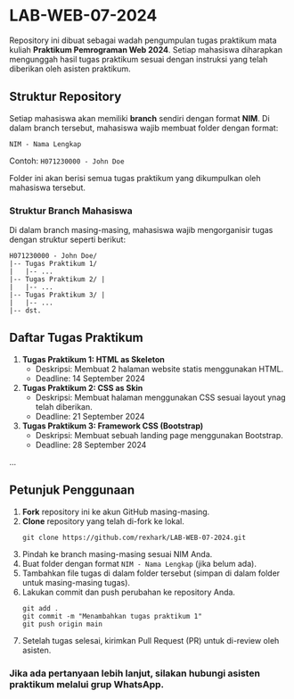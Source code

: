 # LAB-WEB-07-2024

Repository ini dibuat sebagai wadah pengumpulan tugas praktikum mata kuliah **Praktikum Pemrograman Web 2024**. Setiap mahasiswa diharapkan mengunggah hasil tugas praktikum sesuai dengan instruksi yang telah diberikan oleh asisten praktikum.

## Struktur Repository

Setiap mahasiswa akan memiliki **branch** sendiri dengan format **NIM**. Di dalam branch tersebut, mahasiswa wajib membuat folder dengan format:

`NIM - Nama Lengkap`

Contoh: `H071230000 - John Doe`

Folder ini akan berisi semua tugas praktikum yang dikumpulkan oleh mahasiswa tersebut.

### Struktur Branch Mahasiswa
Di dalam branch masing-masing, mahasiswa wajib mengorganisir tugas dengan struktur seperti berikut:
```
H071230000 - John Doe/ 
|-- Tugas Praktikum 1/ 
|   |-- ...
|-- Tugas Praktikum 2/ | 
|   |-- ...
|-- Tugas Praktikum 3/ | 
|   |-- ...
|-- dst.
```

## Daftar Tugas Praktikum

1. **Tugas Praktikum 1: HTML as Skeleton**
   - Deskripsi: Membuat 2 halaman website statis menggunakan HTML.
   - Deadline: 14 September 2024
2. **Tugas Praktikum 2: CSS as Skin**
   - Deskripsi: Membuat halaman menggunakan CSS sesuai layout ynag telah diberikan.
   - Deadline: 21 September 2024
3. **Tugas Praktikum 3: Framework CSS (Bootstrap)**
   - Deskripsi: Membuat sebuah landing page menggunakan Bootstrap.
   - Deadline: 28 September 2024
   
...

## Petunjuk Penggunaan

1. **Fork** repository ini ke akun GitHub masing-masing.
2. **Clone** repository yang telah di-fork ke lokal.
   ```
   git clone https://github.com/rexhark/LAB-WEB-07-2024.git
   ```
3. Pindah ke branch masing-masing sesuai NIM Anda.
4. Buat folder dengan format `NIM - Nama Lengkap` (jika belum ada).
5. Tambahkan file tugas di dalam folder tersebut (simpan di dalam folder untuk masing-masing tugas).
6. Lakukan commit dan push perubahan ke repository Anda.
   ```
   git add .
   git commit -m "Menambahkan tugas praktikum 1"
   git push origin main
   ```
7. Setelah tugas selesai, kirimkan Pull Request (PR) untuk di-review oleh asisten.

### Jika ada pertanyaan lebih lanjut, silakan hubungi asisten praktikum melalui grup WhatsApp.
